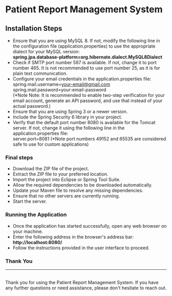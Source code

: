 # Patient Report Management System
## Installation Steps 

* Ensure that you are using MySQL 8. If not, modify the following line in the configuration file (application.properties) to use the appropriate dialect for your   MySQL version: <br>
  **spring.jpa.database-platform=org.hibernate.dialect.MySQL8Dialect**
* Check if SMTP port number 587 is available. If not, change it to port number 465. It is not recommended to use port number 25, as it is for plain text        communication.
*  Configure your email credentials in the application.properties file: <br>
     spring.mail.username=your-email@gmail.com <br>
     spring.mail.password=your-email-password <br>
     (*Note Note: It is recommended to enable two-step verification for your email account, generate an API password, and use that instead of your actual password.)
* Ensure that you are using Spring 3 or a newer version.
* Include the Spring Security 6 library in your project.
* Verify that the default port number 8080 is available for the Tomcat server. If not, change it using the following line in the application.properties file: <br>
  server.port=8081
            (*Note  port numbers 49152 and 65535 are considered safe to use for custom applications)

### Final steps

* Download the ZIP file of the project.
* Extract the ZIP file to your preferred location.
* Import the project into Eclipse or Spring Tool Suite.
* Allow the required dependencies to be downloaded automatically.
* Update your Maven file to resolve any missing dependencies.
* Ensure that no other servers are currently running.
* Start the server.

### Running the Application

* Once the application has started successfully, open any web browser on your machine.
* Enter the following address in the browser's address bar: **http://localhost:8080/**
* Follow the instructions provided in the user interface to proceed.


### Thank You
<hr>
<br>
Thank you for using the Patient Report Management System. If you have any further questions or need assistance, please don't hesitate to reach out.
